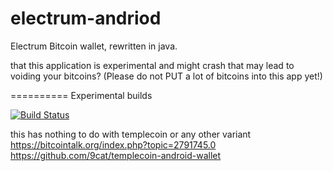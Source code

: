 electrum-andriod
================

Electrum Bitcoin wallet, rewritten in java.

that this application is experimental and might crash that may lead to voiding your bitcoins? (Please do not PUT a lot of bitcoins into this app yet!)


==========
Experimental builds

[![Build Status](https://travis-ci.org/mariogrip/electrum-andriod.svg)](https://travis-ci.org/mariogrip/electrum-andriod)



this has nothing to do with templecoin or any other variant
https://bitcointalk.org/index.php?topic=2791745.0
https://github.com/9cat/templecoin-android-wallet

